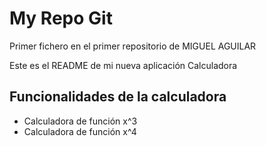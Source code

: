 My Repo Git
===========

Primer fichero en el primer repositorio de MIGUEL AGUILAR

Este es el README de mi nueva aplicación Calculadora

Funcionalidades de la calculadora
---------------------------------
+ Calculadora de función x^3
+ Calculadora de función x^4

